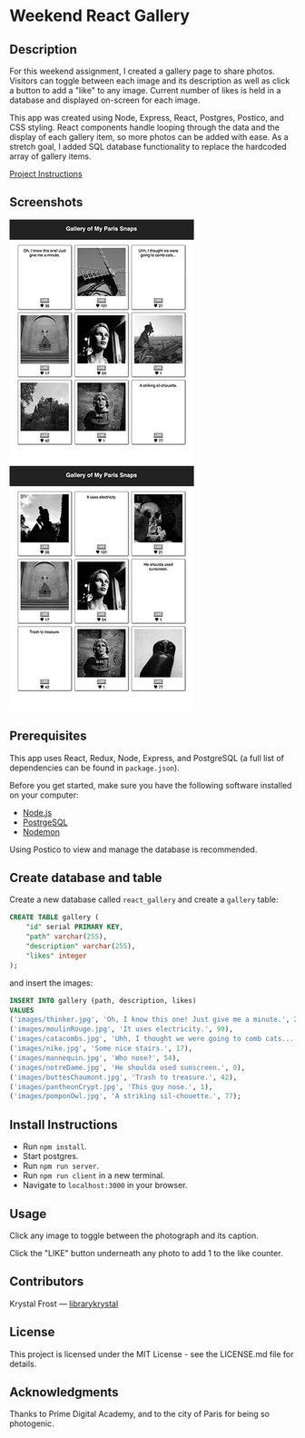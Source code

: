 # Weekend React Gallery

## Description

For this weekend assignment, I created a gallery page to share photos. Visitors can toggle between each image and its description as well as click a button to add a "like" to any image.  Current number of likes is held in a database and displayed on-screen for each image.

This app was created using Node, Express, React, Postgres, Postico, and CSS styling.  React components handle looping through the data and the display of each gallery item, so more photos can be added with ease. As a stretch goal, I added SQL database functionality to replace the hardcoded array of gallery items.

[Project Instructions](./INSTRUCTIONS.md)

## Screenshots

![Gallery](src/Screenshots/gallerySnaps_toggle1_sm.png)
![Gallery](src/Screenshots/gallerySnaps_toggle2_sm.png)

## Prerequisites

This app uses React, Redux, Node, Express, and PostgreSQL (a full list of dependencies can be found in `package.json`).

Before you get started, make sure you have the following software installed on your computer:

- [Node.js](https://nodejs.org/en/)
- [PostrgeSQL](https://www.postgresql.org/)
- [Nodemon](https://nodemon.io/)

Using Postico to view and manage the database is recommended.

## Create database and table

Create a new database called `react_gallery` and create a `gallery` table:

```SQL
CREATE TABLE gallery (
	"id" serial PRIMARY KEY,
	"path" varchar(255),
	"description" varchar(255),
	"likes" integer
);
```
and insert the images:

```SQL
INSERT INTO gallery (path, description, likes)
VALUES
('images/thinker.jpg', 'Oh, I know this one! Just give me a minute.', 29),
('images/moulinRouge.jpg', 'It uses electricity.', 99),
('images/catacombs.jpg', 'Uhh, I thought we were going to comb cats...', 13),
('images/nike.jpg', 'Some nice stairs.', 17),
('images/mannequin.jpg', 'Who nose?', 54),
('images/notreDame.jpg', 'He shoulda used sunscreen.', 0),
('images/buttesChaumont.jpg', 'Trash to treasure.', 42),
('images/pantheonCrypt.jpg', 'This guy nose.', 1),
('images/pomponOwl.jpg', 'A striking sil-chouette.', 77);
```

## Install Instructions

- Run `npm install`.
- Start postgres.
- Run `npm run server`.
- Run `npm run client` in a new terminal.
- Navigate to `localhost:3000` in your browser.

## Usage

Click any image to toggle between the photograph and its caption.

Click the "LIKE" button underneath any photo to add 1 to the like counter.

## Contributors
Krystal Frost — [librarykrystal](https://github.com/librarykrystal)

## License
This project is licensed under the MIT License - see the LICENSE.md file for details.

## Acknowledgments
Thanks to Prime Digital Academy, and to the city of Paris for being so photogenic.